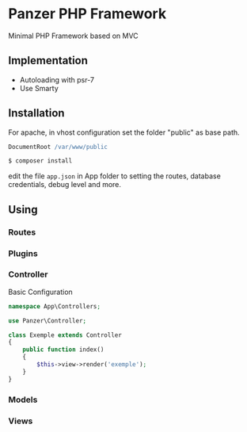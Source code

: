 # Panzer PHP Framework
Minimal PHP Framework based on MVC

## Implementation
- Autoloading with psr-7
- Use Smarty
## Installation
For apache, in vhost configuration set the folder "public" as base path.
``` apache
DocumentRoot /var/www/public
```

``` bash
$ composer install
```
edit the file ``app.json`` in App folder to setting the routes, database credentials, debug level and more.
## Using
### Routes

### Plugins
### Controller
Basic Configuration
``` php
namespace App\Controllers;

use Panzer\Controller;

class Exemple extends Controller
{
	public function index()
	{
		$this->view->render('exemple');
	}
}
```
### Models
### Views

